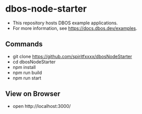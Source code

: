# dbos-node-starter
* This repository hosts DBOS example applications.
* For more information, see https://docs.dbos.dev/examples.

## Commands
* git clone https://github.com/spiritfxxxx/dbosNodeStarter
* cd dbosNodeStarter
* npm install
* npm run build
* npm run start

## View on Browser
* open http://localhost:3000/
